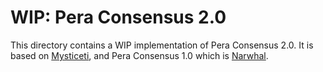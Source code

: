 # WIP: Pera Consensus 2.0

This directory contains a WIP implementation of Pera Consensus 2.0.
It is based on [Mysticeti](https://github.com/MystenLabs/mysticeti),
and Pera Consensus 1.0 which is
[Narwhal](https://github.com/MystenLabs/sui/tree/main/narwhal).
